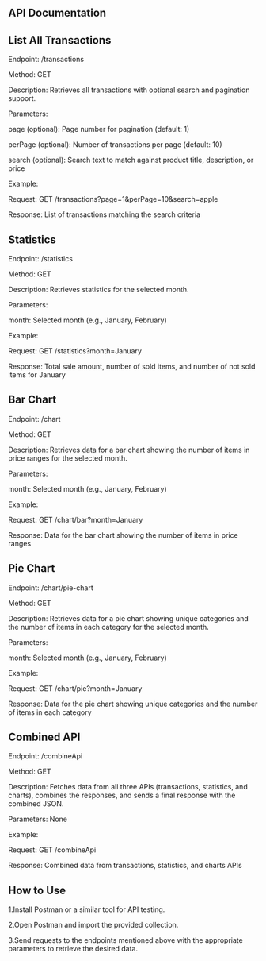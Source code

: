 ## API Documentation


## List All Transactions

Endpoint: /transactions

Method: GET

Description: Retrieves all transactions with optional search and pagination support.

Parameters:

page (optional): Page number for pagination (default: 1)

perPage (optional): Number of transactions per page (default: 10)

search (optional): Search text to match against product title, description, or price

Example:

Request: GET /transactions?page=1&perPage=10&search=apple

Response: List of transactions matching the search criteria


## Statistics

Endpoint: /statistics

Method: GET

Description: Retrieves statistics for the selected month.

Parameters:

month: Selected month (e.g., January, February)

Example:

Request: GET /statistics?month=January

Response: Total sale amount, number of sold items, and number of not sold items for January


## Bar Chart

Endpoint: /chart

Method: GET

Description: Retrieves data for a bar chart showing the number of items in price ranges for the selected month.

Parameters:

month: Selected month (e.g., January, February)

Example:

Request: GET /chart/bar?month=January

Response: Data for the bar chart showing the number of items in price ranges


## Pie Chart

Endpoint: /chart/pie-chart

Method: GET

Description: Retrieves data for a pie chart showing unique categories and the number of items in each category for the selected month.

Parameters:

month: Selected month (e.g., January, February)

Example:

Request: GET /chart/pie?month=January

Response: Data for the pie chart showing unique categories and the number of items in each category


## Combined API

Endpoint: /combineApi

Method: GET

Description: Fetches data from all three APIs (transactions, statistics, and charts), combines the responses, and sends a final response with the combined JSON.

Parameters: None

Example:

Request: GET /combineApi

Response: Combined data from transactions, statistics, and charts APIs


## How to Use

1.Install Postman or a similar tool for API testing.

2.Open Postman and import the provided collection.

3.Send requests to the endpoints mentioned above with the appropriate parameters to retrieve the desired data.
